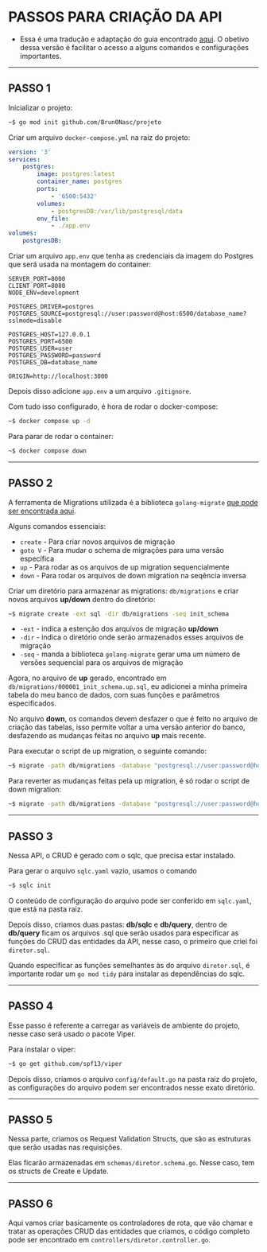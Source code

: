 # **PASSOS PARA CRIAÇÃO DA API**

* Essa é uma tradução e adaptação do guia encontrado [aqui](https://codevoweb.com/golang-crud-restful-api-with-sqlc-and-postgresql/). O obetivo dessa versão é facilitar o acesso a alguns comandos e configurações importantes.

---

## **PASSO 1**

Inicializar o projeto:

```bash
~$ go mod init github.com/Brun0Nasc/projeto
```

Criar um arquivo `docker-compose.yml` na raiz do projeto:

```yml
version: '3'
services:
    postgres:
        image: postgres:latest
        container_name: postgres
        ports:
            - '6500:5432'
        volumes:
            - postgresDB:/var/lib/postgresql/data
        env_file:
            - ./app.env
volumes:
    postgresDB:
```

Criar um arquivo `app.env` que tenha as credenciais da imagem do Postgres que será usada na montagem do container:

```dotenv
SERVER_PORT=8000
CLIENT_PORT=8080
NODE_ENV=development

POSTGRES_DRIVER=postgres
POSTGRES_SOURCE=postgresql://user:password@host:6500/database_name?sslmode=disable

POSTGRES_HOST=127.0.0.1
POSTGRES_PORT=6500
POSTGRES_USER=user
POSTGRES_PASSWORD=password
POSTGRES_DB=database_name

ORIGIN=http://localhost:3000
```

Depois disso adicione `app.env` a um arquivo `.gitignore`.

Com tudo isso configurado, é hora de rodar o docker-compose:

```bash
~$ docker compose up -d
```

Para parar de rodar o container:

```bash
~$ docker compose down
```

---

## **PASSO 2**

A ferramenta de Migrations utilizada é a biblioteca `golang-migrate` [que pode ser encontrada aqui](https://github.com/golang-migrate/migrate/tree/master/cmd/migrate).

Alguns comandos essenciais:

* `create` - Para criar novos arquivos de migração
* `goto V` - Para mudar o schema de migrações para uma versão específica
* `up` - Para rodar as os arquivos de up migration sequencialmente
* `down` - Para rodar os arquivos de down migration na seqência inversa

Criar um diretório para armazenar as migrations: `db/migrations` e criar novos arquivos **up/down** dentro do diretório:

```bash
~$ migrate create -ext sql -dir db/migrations -seq init_schema
```

* `-ext` - indica a estenção dos arquivos de migração **up/down**
* `-dir` - indica o diretório onde serão armazenados esses arquivos de migração
* `-seq` - manda a biblioteca `golang-migrate` gerar uma um número de versões sequencial para os arquivos de migração

Agora, no arquivo de **up** gerado, encontrado em `db/migrations/000001_init_schema.up.sql`, eu adicionei a minha primeira tabela do meu banco de dados, com suas funções e parâmetros especificados.

No arquivo **down**, os comandos devem desfazer o que é feito no arquivo de criação das tabelas, isso permite voltar a uma versão anterior do banco, desfazendo as mudanças feitas no arquivo **up** mais recente.

Para executar o script de up migration, o seguinte comando:

```bash
~$ migrate -path db/migrations -database "postgresql://user:password@host:6500database_name?sslmode=disable" -verbose up
```

Para reverter as mudanças feitas pela up migration, é só rodar o script de down migration:

```bash
~$ migrate -path db/migrations -database "postgresql://user:password@host:6500database_name?sslmode=disable" -verbose down
```

---

## **PASSO 3**

Nessa API, o CRUD é gerado com o sqlc, que precisa estar instalado.

Para gerar o arquivo `sqlc.yaml` vazio, usamos o comando

```bash
~$ sqlc init
```

O conteúdo de configuração do arquivo pode ser conferido em `sqlc.yaml`, que está na pasta raiz.

Depois disso, criamos duas pastas: **db/sqlc** e **db/query**, dentro de **db/query** ficam os arquivos .sql que serão usados para especificar as funções do CRUD das entidades da API, nesse caso, o primeiro que criei foi `diretor.sql`.

Quando especificar as funções semelhantes às do arquivo `diretor.sql`, é importante rodar um `go mod tidy` para instalar as dependências do sqlc.

---

## **PASSO 4**

Esse passo é referente a carregar as variáveis de ambiente do projeto, nesse caso será usado o pacote Viper.

Para instalar o viper:

```bash
~$ go get github.com/spf13/viper
```

Depois disso, criamos o arquivo `config/default.go` na pasta raiz do projeto, as configurações do arquivo podem ser encontrados nesse exato diretório.

---

## **PASSO 5**

Nessa parte, criamos os Request Validation Structs, que são as estruturas que serão usadas nas requisições.

Elas ficarão armazenadas em `schemas/diretor.schema.go`. Nesse caso, tem os structs de Create e Update.

---

## **PASSO 6**

Aqui vamos criar basicamente os controladores de rota, que vão chamar e tratar as operações CRUD das entidades que criamos, o código completo pode ser encontrado em `controllers/diretor.controller.go`.
